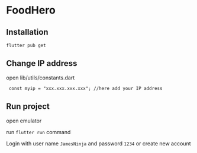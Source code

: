 # FoodHero

## Installation
```flutter pub get```

## Change IP address
open lib/utils/constants.dart

``` const myip = "xxx.xxx.xxx.xxx"; //here add your IP address```

## Run project
open emulator

run ```flutter run``` command

Login with user name `JamesNinja` and password `1234`
or create new account

